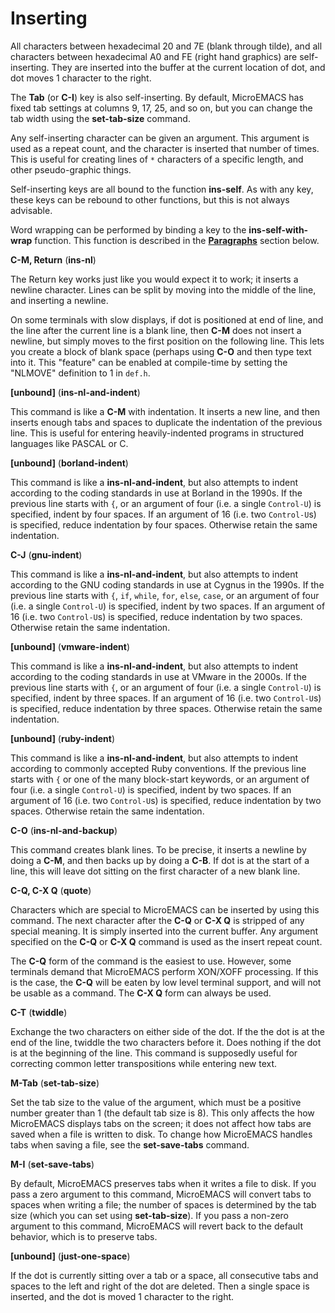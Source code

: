 # Inserting

All characters between hexadecimal 20 and 7E (blank through tilde),
and all characters between hexadecimal A0 and FE (right hand graphics)
are self-inserting. They are inserted into the buffer at the current
location of dot, and dot moves 1 character to the right.

The **Tab** (or **C-I**) key is also self-inserting.
By default, MicroEMACS has fixed tab settings at columns 9, 17, 25, and so on,
but you can change the tab width using the **set-tab-size** command.

Any self-inserting character can be given an
argument.
This argument is
used as a repeat count, and the character is inserted that number of
times. This is useful for creating lines of `*` characters of a specific
length, and other pseudo-graphic things.

Self-inserting keys are all bound to the
function **ins-self**.  As with
any key, these keys can be rebound to other functions, but this is not
always advisable.

Word wrapping can be performed by binding a key
to the **ins-self-with-wrap** function.
This function is described in the [**Paragraphs**](#paragraphs) section below.

**C-M, Return** (**ins-nl**)

The Return key works just like you would expect it to work;
it inserts a newline character. Lines can be split by moving into the middle
of the line, and inserting a newline.

On some terminals with slow displays,
if dot is positioned at end of line,
and the line after the current line is a blank line,
then **C-M** does not insert a newline,
but simply moves to the first position
on the following line. This lets you create a block of blank space (perhaps
using **C-O** and then type text into it.  This "feature" can be enabled
at compile-time by
setting the "NLMOVE" definition to 1 in `def.h`.

**[unbound]** (**ins-nl-and-indent**)

This command is like a **C-M** with indentation.
It inserts a new line, and then inserts enough tabs and spaces to
duplicate the indentation of the previous line.
This is useful for entering heavily-indented programs in structured
languages like PASCAL or C.

**[unbound]** (**borland-indent**)

This command is like a **ins-nl-and-indent**, but also attempts to indent
according to the coding standards in use at Borland in the 1990s.
If the previous line starts with `{`, or an argument
of four (i.e. a single `Control-U`) is specified, indent by four spaces. If an
argument of 16 (i.e. two `Control-U`s) is specified, reduce indentation by four
spaces.  Otherwise retain the same indentation.

**C-J** (**gnu-indent**)

This command is like a **ins-nl-and-indent**, but also attempts to indent
according to the GNU coding standards in use at Cygnus in the 1990s.
If the previous line starts with `{`, `if`, `while`, `for`, `else`, `case`, or an argument
of four (i.e. a single `Control-U`) is specified, indent by two spaces. If an
argument of 16 (i.e. two `Control-U`s) is specified, reduce indentation by two
spaces.  Otherwise retain the same indentation.

**[unbound]** (**vmware-indent**)

This command is like a **ins-nl-and-indent**, but also attempts to indent
according to the coding standards in use at VMware in the 2000s.
If the previous line starts with `{`, or an argument
of four (i.e. a single `Control-U`) is specified, indent by three spaces. If an
argument of 16 (i.e. two `Control-U`s) is specified, reduce indentation by three
spaces.  Otherwise retain the same indentation.

**[unbound]** (**ruby-indent**)

This command is like a **ins-nl-and-indent**, but also attempts to indent
according to commonly accepted Ruby conventions.
If the previous line starts with `{` or one of the many block-start keywords, or an argument
of four (i.e. a single `Control-U`) is specified, indent by two spaces. If an
argument of 16 (i.e. two `Control-U`s) is specified, reduce indentation by two
spaces.  Otherwise retain the same indentation.

**C-O** (**ins-nl-and-backup**)

This command creates blank lines. To be precise, it inserts
a newline by doing a **C-M**,
and then backs up by doing a **C-B**. If dot is at
the start of a line, this will leave dot sitting on the first character
of a new blank line.

**C-Q, C-X Q** (**quote**)

Characters which are special to MicroEMACS can be inserted by
using this command.
The next character after the **C-Q** or **C-X Q** is stripped of
any special meaning. It is simply inserted into the current buffer.
Any argument specified on the **C-Q**
or **C-X Q** command is used as the insert
repeat count.

The **C-Q** form of the command is the easiest to use. However, some terminals
demand that MicroEMACS perform XON/XOFF
processing. If this is the case,
the **C-Q** will be eaten by low level terminal support,
and will not be usable
as a command. The **C-X Q** form can always be used.

**C-T** (**twiddle**)

Exchange the two characters on either side of the dot.
If the the dot is at the end of the line, twiddle the two characters
before it.  Does nothing if the dot is at the beginning of the line.
This command is supposedly useful for correcting common
letter transpositions while entering new text.

**M-Tab** (**set-tab-size**)

Set the tab size to the value of the argument, which must be
a positive number greater than 1 (the default tab size is 8).
This only affects the how
MicroEMACS displays tabs on the screen; it does not affect
how tabs are saved when a file is written to disk.  To change
how MicroEMACS handles tabs when saving a file, see the
**set-save-tabs** command.

**M-I** (**set-save-tabs**)

By default, MicroEMACS preserves tabs when it writes
a file to disk.  If you pass a zero argument to this
command, MicroEMACS will convert tabs to spaces when
writing a file; the number of spaces is determined
by the tab size (which you can set using **set-tab-size**).
If you pass a non-zero argument to this command,
MicroEMACS will revert back to the default behavior,
which is to preserve tabs.

**[unbound]** (**just-one-space**)

If the dot is currently sitting over a tab or a space, all consecutive
tabs and spaces to the left and right of the dot are deleted.
Then a single
space is inserted, and the dot is moved 1 character to the right.


